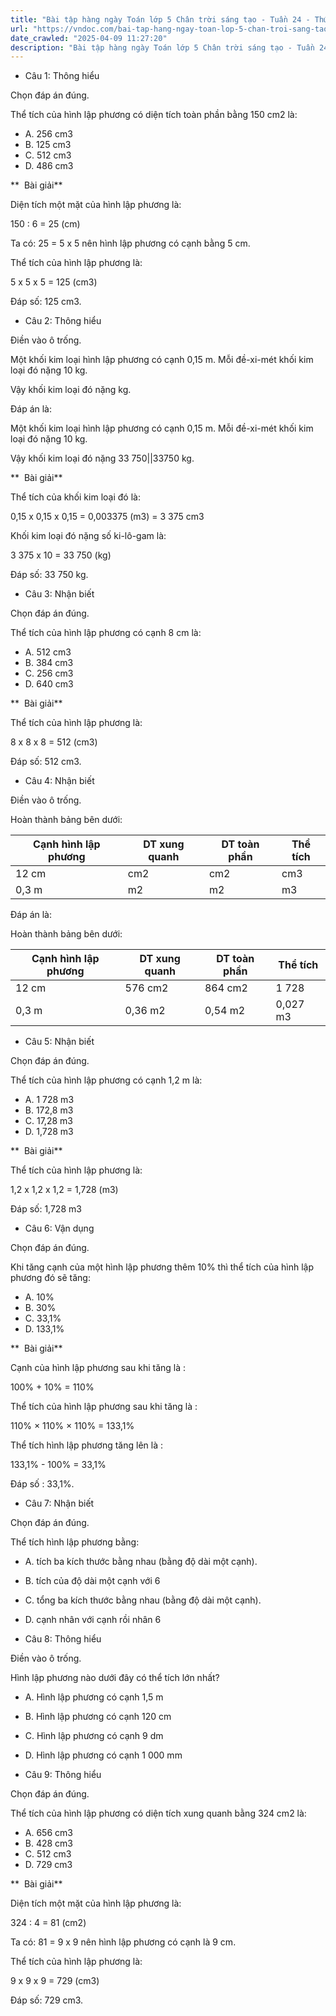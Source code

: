 ```yaml
---
title: "Bài tập hàng ngày Toán lớp 5 Chân trời sáng tạo - Tuần 24 - Thứ 4 gồm các câu hỏi tổng hợp nội dung Thể tích hình lập phương được học ở Tuần 24 trong chương trình Toán lớp 5 Tập 2 Chân trời sáng tạo"
url: "https://vndoc.com/bai-tap-hang-ngay-toan-lop-5-chan-troi-sang-tao-tuan-24-thu-4-337673"
date_crawled: "2025-04-09 11:27:20"
description: "Bài tập hàng ngày Toán lớp 5 Chân trời sáng tạo - Tuần 24 - Thứ 4 gồm các câu hỏi tổng hợp nội dung Thể tích hình lập phương được học ở Tuần 24 trong chương trình Toán lớp 5 Tập 2 Chân trời sáng tạo"
---
```


* Câu 1:  Thông hiểu

Chọn đáp án đúng.

Thể tích của hình lập phương có diện tích toàn phần bằng 150 cm2 là:

  * A. 256 cm3
  * B. 125 cm3
  * C. 512 cm3
  * D. 486 cm3



**  Bài giải**

Diện tích một mặt của hình lập phương là:

150 : 6 = 25 (cm)

Ta có: 25 = 5 x 5 nên hình lập phương có cạnh bằng 5 cm.

Thể tích của hình lập phương là:

5 x 5 x 5 = 125 (cm3)

Đáp số: 125 cm3.

* Câu 2:  Thông hiểu

Điền vào ô trống.

Một khối kim loại hình lập phương có cạnh 0,15 m. Mỗi đề-xi-mét khối kim loại đó nặng 10 kg.

Vậy khối kim loại đó nặng  kg.

Đáp án là:

Một khối kim loại hình lập phương có cạnh 0,15 m. Mỗi đề-xi-mét khối kim loại đó nặng 10 kg.

Vậy khối kim loại đó nặng 33 750||33750 kg.

**  Bài giải**

Thể tích của khối kim loại đó là:

0,15 x 0,15 x 0,15 = 0,003375 (m3) = 3 375 cm3

Khối kim loại đó nặng số ki-lô-gam là:

3 375 x 10 = 33 750 (kg)

Đáp số: 33 750 kg.

* Câu 3:  Nhận biết

Chọn đáp án đúng.

Thể tích của hình lập phương có cạnh 8 cm là:

  * A. 512 cm3
  * B. 384 cm3
  * C. 256 cm3
  * D. 640 cm3



**  Bài giải**

Thể tích của hình lập phương là:

8 x 8 x 8 = 512 (cm3)

Đáp số: 512 cm3.

* Câu 4:  Nhận biết

Điền vào ô trống.

Hoàn thành bảng bên dưới:

**Cạnh hình lập phương**| **DT xung quanh**| **DT toàn phần**| **Thể tích**  
---|---|---|---  
12 cm|  cm2|  cm2|  cm3  
0,3 m|  m2|  m2|  m3  
  
Đáp án là:

Hoàn thành bảng bên dưới:

**Cạnh hình lập phương**| **DT xung quanh**| **DT toàn phần**| **Thể tích**  
---|---|---|---  
12 cm| 576 cm2| 864 cm2| 1 728||1728 cm3  
0,3 m| 0,36 m2| 0,54 m2| 0,027 m3  
  
* Câu 5:  Nhận biết

Chọn đáp án đúng.

Thể tích của hình lập phương có cạnh 1,2 m là:

  * A. 1 728 m3
  * B. 172,8 m3
  * C. 17,28 m3
  * D. 1,728 m3



**  Bài giải**

Thể tích của hình lập phương là:

1,2 x 1,2 x 1,2 = 1,728 (m3)

Đáp số: 1,728 m3

* Câu 6:  Vận dụng

Chọn đáp án đúng.

Khi tăng cạnh của một hình lập phương thêm 10% thì thể tích của hình lập phương đó sẽ tăng:

  * A. 10% 
  * B. 30% 
  * C. 33,1% 
  * D. 133,1% 



**  Bài giải**

Cạnh của hình lập phương sau khi tăng là :

100% + 10% = 110%

Thể tích của hình lập phương sau khi tăng là :

110% × 110% × 110% = 133,1%

Thể tích hình lập phương tăng lên là :

133,1% - 100% = 33,1%

Đáp số : 33,1%.

* Câu 7:  Nhận biết

Chọn đáp án đúng.

Thể tích hình lập phương bằng:

  * A. tích ba kích thước bằng nhau (bằng độ dài một cạnh). 
  * B. tích của độ dài một cạnh với 6 
  * C. tổng ba kích thước bằng nhau (bằng độ dài một cạnh). 
  * D. cạnh nhân với cạnh rồi nhân 6 



* Câu 8:  Thông hiểu

Điền vào ô trống.

Hình lập phương nào dưới đây có thể tích lớn nhất?

  * A. Hình lập phương có cạnh 1,5 m 
  * B. Hình lập phương có cạnh 120 cm 
  * C. Hình lập phương có cạnh 9 dm 
  * D. Hình lập phương có cạnh 1 000 mm 



* Câu 9:  Thông hiểu

Chọn đáp án đúng.

Thể tích của hình lập phương có diện tích xung quanh bằng 324 cm2 là:

  * A. 656 cm3
  * B. 428 cm3
  * C. 512 cm3
  * D. 729 cm3



**  Bài giải**

Diện tích một mặt của hình lập phương là:

324 : 4 = 81 (cm2)

Ta có: 81 = 9 x 9 nên hình lập phương có cạnh là 9 cm.

Thể tích của hình lập phương là:

9 x 9 x 9 = 729 (cm3)

Đáp số: 729 cm3.
